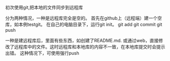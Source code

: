 
初次使用git,把本地的文件同步到远程库

分为两种情况，一种是远程库完全是空的。
首先在github上（远程端）建一个空库，如本例testgit。
在自己的电脑目录下，运行git init。
git add 
git commit 
git push

一种是建远程库后，里面有些东西，如创建了README.md. 或通过web，直接修改了远程库中的文件。这时远程库和本地库的内容不一致，在本地库提交时会提示出错。
这种情况下，可使用强行push

